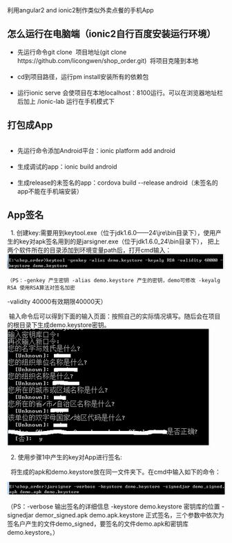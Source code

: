 
利用angular2 and ionic2制作类似外卖点餐的手机App

<h2>怎么运行在电脑端（ionic2自行百度安装运行环境）</h2>
<ul>
  <li>先运行命令git clone  项目地址(git clone https://github.com/licongwen/shop_order.git)  将项目克隆到本地</li>
  <li>cd到项目路径，运行pm install安装所有的依赖包</li>
  <li>运行ionic serve 会使项目在本地localhost：8100运行。可以在浏览器地址栏后加上 /ionic-lab 运行在手机模式下</li>
</ul>

<h2>打包成App</h2>
<ul>
  <li>先运行命令添加Android平台：ionic platform add android</li>
  <li>生成调试的app：ionic build android</li>
  <li>生成release的未签名的app：cordova build --release android（未签名的app不能在手机端安装）</li>
</ul>

<h2>App签名</h2>

   1. 创建key:需要用到keytool.exe（位于jdk1.6.0——24\jre\bin目录下），使用产生的key对apk签名用到的是jarsigner.exe（位于jdk1.6.0_24\bin目录下）， 把上两个软件所在的目录添加到环境变量path后，打开cmd输入：
    ![image](https://github.com/licongwen/shop_order/blob/master/src/assets/img/pic1.png)
    
    （PS：-genkey 产生密钥 -alias demo.keystore 产生的密钥，demo可修改 -keyalg RSA 使用RSA算法对签名加密
-validity 40000有效期限40000天）

  输入命令后可以得到下面的输入页面：按照自己的实际情况填写。随后会在项目的根目录下生成demo.keystore密钥。
  
  ![image](https://github.com/licongwen/shop_order/blob/master/src/assets/img/pic2.png)
  
   2. 使用步骤1中产生的key对App进行签名:
   
   将生成的apk和demo.keystore放在同一文件夹下。在cmd中输入如下的命令：
   
   ![image](https://github.com/licongwen/shop_order/blob/master/src/assets/img/pic3.png)

（PS：-verbose 输出签名的详细信息 -keystore  demo.keystore 密钥库的位置 -signedjar demor_signed.apk demo.apk.keystore 正式签名，三个参数中依次为签名户产生的文件demo_signed，要签名的文件demo.apk和密钥库demo.keystore。）












